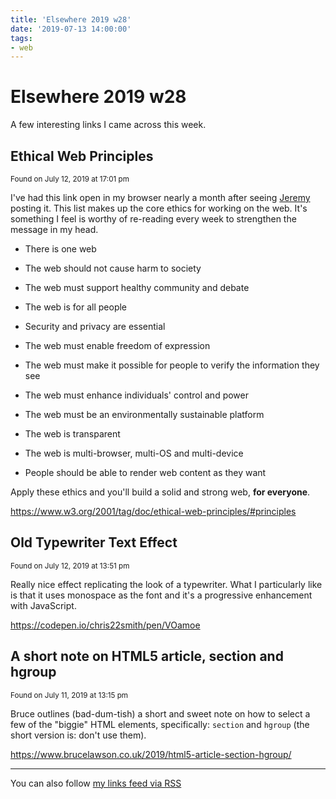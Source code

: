 ```yaml
---
title: 'Elsewhere 2019 w28'
date: '2019-07-13 14:00:00'
tags:
- web
---
```


# Elsewhere 2019 w28

A few interesting links I came across this week.

<!--more-->


<h2>Ethical Web Principles</h2>

<small>Found on July 12, 2019 at 17:01 pm</small>

<p>I've had this link open in my browser nearly a month after seeing <a href="https://adactio.com">Jeremy</a> posting it. This list makes up the core ethics for working on the web. It's something I feel is worthy of re-reading every week to strengthen the message in my head.</p>
<ul>
<li>
<p>There is one web</p>
</li>
<li>
<p>The web should not cause harm to society</p>
</li>
<li>
<p>The web must support healthy community and debate</p>
</li>
<li>
<p>The web is for all people</p>
</li>
<li>
<p>Security and privacy are essential</p>
</li>
<li>
<p>The web must enable freedom of expression</p>
</li>
<li>
<p>The web must make it possible for people to verify the information they see</p>
</li>
<li>
<p>The web must enhance individuals' control and power</p>
</li>
<li>
<p>The web must be an environmentally sustainable platform</p>
</li>
<li>
<p>The web is transparent</p>
</li>
<li>
<p>The web is multi-browser, multi-OS and multi-device</p>
</li>
<li>
<p>People should be able to render web content as they want</p>
</li>
</ul>
<p>Apply these ethics and you'll build a solid and strong web, <strong>for everyone</strong>.</p>
<p><a href="https://www.w3.org/2001/tag/doc/ethical-web-principles/#principles">https://www.w3.org/2001/tag/doc/ethical-web-principles/#principles</a></p>



<h2>Old Typewriter Text Effect</h2>

<small>Found on July 12, 2019 at 13:51 pm</small>

<p>Really nice effect replicating the look of a typewriter. What I particularly like is that it uses monospace as the font and it's a progressive enhancement with JavaScript.</p>
<p><a href="https://codepen.io/chris22smith/pen/VOamoe">https://codepen.io/chris22smith/pen/VOamoe</a></p>



<h2>A short note on HTML5 article, section and hgroup</h2>

<small>Found on July 11, 2019 at 13:15 pm</small>

<p>Bruce outlines (bad-dum-tish) a short and sweet note on how to select a few of the "biggie" HTML elements, specifically: <code>section</code> and <code>hgroup</code> (the short version is: don't use them).</p>
<p><a href="https://www.brucelawson.co.uk/2019/html5-article-section-hgroup/">https://www.brucelawson.co.uk/2019/html5-article-section-hgroup/</a></p>




---

You can also follow [my links feed via RSS](https://feeds.remysharp.com/links.xml)
  